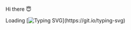 Hi there :innocent:

Loading [![Typing SVG](https://readme-typing-svg.demolab.com?font=Geist+Mono&pause=1000&width=435&lines=...)](https://git.io/typing-svg)
